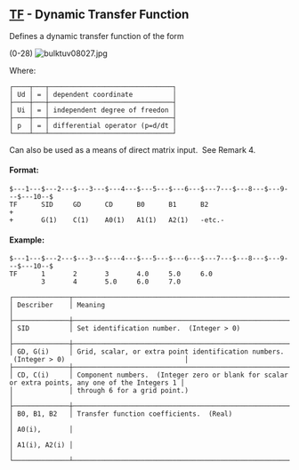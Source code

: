 ## [TF](https://help.hexagonmi.com/bundle/MSC_Nastran_2022.4/page/Nastran_Combined_Book/qrg/bulktuv/TOC.TF.xhtml) - Dynamic Transfer Function

Defines a dynamic transfer function of the form

(0-28) ![bulktuv08027.jpg](https://help-be.hexagonmi.com/bundle/MSC_Nastran_2022.4/page/Nastran_Combined_Book/qrg/bulktuv/../../../assets/bulktuv08027.jpg?_LANG=enus)

Where:

```text
┌────┬───┬───────────────────────────────┐
│ Ud │ = │ dependent coordinate          │
├────┼───┼───────────────────────────────┤
│ Ui │ = │ independent degree of freedon │
├────┼───┼───────────────────────────────┤
│ p  │ = │ differential operator (p=d/dt │
└────┴───┴───────────────────────────────┘
```

Can also be used as a means of direct matrix input.  See Remark  4.

#### Format:

```nastran
$---1---$---2---$---3---$---4---$---5---$---6---$---7---$---8---$---9---$---10--$
TF      SID     GD      CD      B0      B1      B2                      +       
+       G(1)    C(1)    A0(1)   A1(1)   A2(1)   -etc.-                          
```

#### Example:

```nastran
$---1---$---2---$---3---$---4---$---5---$---6---$---7---$---8---$---9---$---10--$
TF      1       2       3       4.0     5.0     6.0                             
        3       4       5.0     6.0     7.0                                     
```

```text
┌──────────────┬──────────────────────────────────────────────────────────────────────────────────────────────────┐
│ Describer    │ Meaning                                                                                          │
├──────────────┼──────────────────────────────────────────────────────────────────────────────────────────────────┤
│ SID          │ Set identification number.  (Integer > 0)                                                        │
├──────────────┼──────────────────────────────────────────────────────────────────────────────────────────────────┤
│ GD, G(i)     │ Grid, scalar, or extra point identification numbers.  (Integer > 0)                              │
├──────────────┼──────────────────────────────────────────────────────────────────────────────────────────────────┤
│ CD, C(i)     │ Component numbers.  (Integer zero or blank for scalar or extra points, any one of the Integers 1 │
│              │ through 6 for a grid point.)                                                                     │
├──────────────┼──────────────────────────────────────────────────────────────────────────────────────────────────┤
│ B0, B1, B2   │ Transfer function coefficients.  (Real)                                                          │
│ A0(i),       │                                                                                                  │
│ A1(i), A2(i) │                                                                                                  │
└──────────────┴──────────────────────────────────────────────────────────────────────────────────────────────────┘
```
